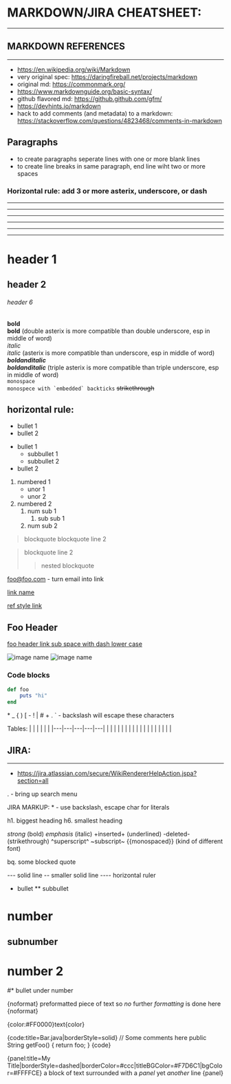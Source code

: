 # MARKDOWN/JIRA CHEATSHEET:
-----------------------

## MARKDOWN REFERENCES
----------------------------------------
- https://en.wikipedia.org/wiki/Markdown
- very original spec: https://daringfireball.net/projects/markdown
- original md: https://commonmark.org/
- https://www.markdownguide.org/basic-syntax/
- github flavored md: https://github.github.com/gfm/
- https://devhints.io/markdown
- hack to add comments (and metadata) to a markdown: https://stackoverflow.com/questions/4823468/comments-in-markdown

## Paragraphs
- to create paragraphs seperate lines with one or more blank lines
- to create line breaks in same paragraph, end line wiht two or more spaces

### Horizontal rule: add 3 or more asterix, underscore, or dash
---
-------------------------------
***
**************
___
-------------------


# header 1
## header 2
###### header 6

__bold__  
**bold**  (double asterix is more compatible than double underscore, esp in middle of word)  
_italic_  
*italic*  (asterix is more compatible than underscore, esp in middle of word)  
___boldanditalic___  
***boldanditalic*** (triple asterix is more compatible than triple underscore, esp in middle of word)  
`monospace`  
``monospece with `embedded` backticks``
~~strikethrough~~  

horizontal rule:
---

* bullet 1
* bullet 2

- bullet 1
    - subbullet 1
    - subbullet 2
- bullet 2

1. numbered 1
    - unor 1
    - unor 2
1. numbered 2
    1. num sub 1
        1. sub sub 1
    1. num sub 2

> blockquote
> blockquote line 2

> blockquote
> line 2
>> nested blockquote


<foo@foo.com>  - turn email into link

[link name](https://someplace.com)

[ref style link][someid]

[someid]: https://www.foo.com "optional title, ref style links can be declared anywhere in doc"

## Foo Header
[foo header link sub space with dash lower case](#foo-header)

![image name](someimage.png "icon")
![image name](https://somewhere/someimage.png)

### Code blocks
```ruby
def foo
    puts "hi"
end
```

\* \_ \{ \) \[ \- \! \| \# \+ \. \` - backslash will escape these characters

Tables:
|   |   |   |   |   |
|---|---|---|---|---|
|   |   |   |   |   |
|   |   |   |   |   |
|   |   |   |   |   |



## JIRA:
-----------------------
- https://jira.atlassian.com/secure/WikiRendererHelpAction.jspa?section=all

.  - bring up search menu

JIRA MARKUP:
\* - use backslash, escape char for literals

h1. biggest heading
h6. smallest heading

*strong*  (bold)
_emphasis_ (italic)
+inserted+  (underlined)
-deleted-  (strikethrough)
^superscript^
~subscript~
{{monospaced}}  (kind of different font)

bq. some blocked quote

---    solid line
--     smaller solid line
----   horizontal ruler

* bullet
** subbullet

# number
## subnumber
# number 2
#* bullet under number

{noformat}
preformatted piece of text
 so *no* further _formatting_ is done here
{noformat}

{color:#FF0000}text{color}

{code:title=Bar.java|borderStyle=solid}
// Some comments here
public String getFoo()
{
    return foo;
}
{code}

{panel:title=My Title|borderStyle=dashed|borderColor=#ccc|titleBGColor=#F7D6C1|bgColor=#FFFFCE}
a block of text surrounded with a *panel*
yet _another_ line
{panel}
